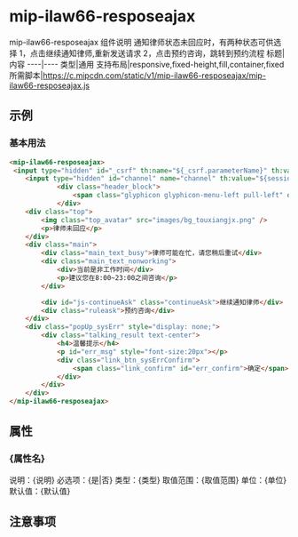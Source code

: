 # mip-ilaw66-resposeajax

mip-ilaw66-resposeajax 组件说明
通知律师状态未回应时，有两种状态可供选择
1，点击继续通知律师,重新发送请求
2，点击预约咨询，跳转到预约流程
标题|内容
----|----
类型|通用
支持布局|responsive,fixed-height,fill,container,fixed
所需脚本|https://c.mipcdn.com/static/v1/mip-ilaw66-resposeajax/mip-ilaw66-resposeajax.js

## 示例

### 基本用法
```html
<mip-ilaw66-resposeajax>
 <input type="hidden" id="_csrf" th:name="${_csrf.parameterName}" th:value="${_csrf.token}" />
    <input type="hidden" id="channel" name="channel" th:value="${session.channel}" />
			<div class="header_block">
				<span class="glyphicon glyphicon-menu-left pull-left" onclick="location.href='./'"></span>通知律师
			</div>    
    <div class="top">
        <img class="top_avatar" src="images/bg_touxiangjx.png" />
        <p>律师未回应</p>
    </div>
    <div class="main">
        <div class="main_text_busy">律师可能在忙，请您稍后重试</div>
        <div class="main_text_nonworking">
            <div>当前是非工作时间</div>
            <p>建议您在8:00~23:00之间咨询</p>
        </div>

        <div id="js-continueAsk" class="continueAsk">继续通知律师</div>
        <div class="ruleask">预约咨询</div>
    </div>
    <div class="popUp_sysErr" style="display: none;">
        <div class="talking_result text-center">
            <h4>温馨提示</h4>
            <p id="err_msg" style="font-size:20px"></p>
            <div class="link_btn_sysErrConfirm">
                <span class="link_confirm" id="err_confirm">确定</span>
            </div>
        </div>
    </div>
</mip-ilaw66-resposeajax>
```

## 属性

### {属性名}

说明：{说明}
必选项：{是|否}
类型：{类型}
取值范围：{取值范围}
单位：{单位}
默认值：{默认值}

## 注意事项

